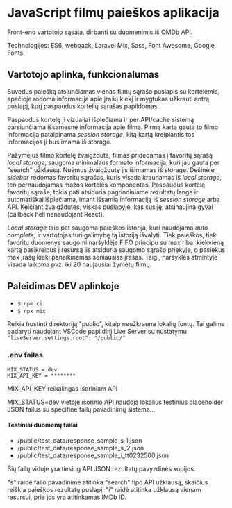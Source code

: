 # JavaScript filmų paieškos aplikacija

Front-end vartotojo sąsaja, dirbanti su duomenimis iš [OMDb API](https://www.omdbapi.com/).

Technologijos: ES6, webpack, Laravel Mix, Sass, Font Awesome, Google Fonts

## Vartotojo aplinka, funkcionalumas

Suvedus paiešką atsiunčiamas vienas filmų sąrašo puslapis su kortelėmis, apačioje rodoma informacija apie įrašų kiekį ir mygtukas užkrauti antrą puslapį, kurį paspaudus kortelių sąrašas papildomas.

Paspaudus kortelę ji vizualiai išplečiama ir per API/cache sistemą parsiunčiama išsamesnė informacija apie filmą. Pirmą kartą gauta to filmo informacija patalpinama _session storage_, kitą kartą kreipiantis tos informacijos ji bus imama iš storage.

Pažymėjus filmo kortelę žvaigždute, filmas pridedamas į favoritų sąrašą _local storage_, saugoma minimalaus formato informacija, kuri jau gauta per "search" užklausą. Nuėmus žvaigždutę jis išimamas iš storage. Dešinėje _sidebar_ rodomas favoritų sąrašas, kuris visada kraunamas iš _local storage_, ten pernaudojamas mažos kortelės komponentas. Paspaudus kortelę favoritų sąraše, tokia pati atsiduria pagrindiniame rezultatų lange ir automatiškai išplečiama, imant išsamią informaciją iš _session storage_ arba API. Keičiant žvaigždutes, viskas puslapyje, kas susiję, atsinaujina gyvai (callback hell nenaudojant React).

_Local storage_ taip pat saugoma paieškos istorija, kuri naudojama _auto complete_, ir vartotojas turi galimybę tą istoriją išvalyti. Tiek paieškos, tiek favoritų duomenys saugomi naršyklėje FIFO principu su max riba: kiekvieną kartą pasikreipus į resursą jis atsiduria saugomo sąrašo priekyje, o pasiekus max įrašų kiekį panaikinamas seniausias įrašas. Taigi, naršyklės atmintyje visada laikoma pvz. iki 20 naujausiai žymėtų filmų.

## Paleidimas DEV aplinkoje

- `$ npm ci`
- `$ npx mix`

Reikia hostinti direktoriją "public", kitaip neužkrauna lokalių fontų. Tai galima padaryti naudojant VSCode papildinį Live Server su nustatymu `"liveServer.settings.root": "/public/"`

### .env failas

```
MIX_STATUS = dev
MIX_API_KEY = ********
```

MIX_API_KEY reikalingas išoriniam API

MIX_STATUS=dev vietoje išorinio API naudoja lokalius testinius placeholder JSON failus su specifine failų pavadinimų sistema...

#### Testiniai duomenų failai

- /public/test_data/response_sample_s_1.json
- /public/test_data/response_sample_s_2.json
- /public/test_data/response_sample_i_tt0232500.json

Šių failų viduje yra tiesiog API JSON rezultatų pavyzdinės kopijos.

"s" raidė failo pavadinime atitinka "search" tipo API užklausą, skaičius reiškia paieškos rezultatų puslapį. "i" raidė atitinka užklausą vienam resursui, prie jos yra atitinkamas IMDb ID.
